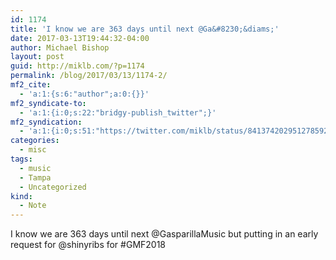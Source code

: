 ```yaml
---
id: 1174
title: 'I know we are 363 days until next @Ga&#8230;&diams;'
date: 2017-03-13T19:44:32-04:00
author: Michael Bishop
layout: post
guid: http://miklb.com/?p=1174
permalink: /blog/2017/03/13/1174-2/
mf2_cite:
  - 'a:1:{s:6:"author";a:0:{}}'
mf2_syndicate-to:
  - 'a:1:{i:0;s:22:"bridgy-publish_twitter";}'
mf2_syndication:
  - 'a:1:{i:0;s:51:"https://twitter.com/miklb/status/841374202951278592";}'
categories:
  - misc
tags:
  - music
  - Tampa
  - Uncategorized
kind:
  - Note
---
```

I know we are 363 days until next @GasparillaMusic but putting in an early request for @shinyribs for #GMF2018 